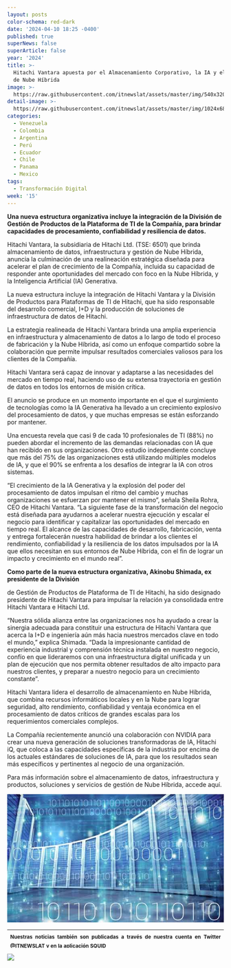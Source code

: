 ```yaml
---
layout: posts
color-schema: red-dark
date: '2024-04-10 18:25 -0400'
published: true
superNews: false
superArticle: false
year: '2024'
title: >-
  Hitachi Vantara apuesta por el Almacenamiento Corporativo, la IA y el negocio
  de Nube Híbrida
image: >-
  https://raw.githubusercontent.com/itnewslat/assets/master/img/540x320/Almacenamiento-datos-p.jpg
detail-image: >-
  https://raw.githubusercontent.com/itnewslat/assets/master/img/1024x680/Almacenamiento-datos-g.jpg
categories:
  - Venezuela
  - Colombia
  - Argentina
  - Perú
  - Ecuador
  - Chile
  - Panama
  - Mexico
tags:
  - Transformación Digital
week: '15'
---
```

**Una nueva estructura organizativa incluye la integración de la División de Gestión de Productos de la Plataforma de TI de la Compañía, para brindar capacidades de procesamiento, confiabilidad y resiliencia de datos.**

Hitachi Vantara, la subsidiaria de Hitachi Ltd. (TSE: 6501) que brinda almacenamiento de datos, infraestructura y gestión de Nube Híbrida, anuncia la culminación de una realineación estratégica diseñada para acelerar el plan de crecimiento de la Compañía, incluida su capacidad de responder ante oportunidades del mercado con foco en la Nube Híbrida, y la Inteligencia Artificial (IA) Generativa.

La nueva estructura incluye la integración de Hitachi Vantara y la División de Productos para Plataformas de TI de Hitachi, que ha sido responsable del desarrollo comercial, I+D y la producción de soluciones de infraestructura de datos de Hitachi.

La estrategia realineada de Hitachi Vantara brinda una amplia experiencia en infraestructura y almacenamiento de datos a lo largo de todo el proceso de fabricación y la Nube Híbrida, así como un enfoque compartido sobre la colaboración que permite impulsar resultados comerciales valiosos para los clientes de la Compañía.

Hitachi Vantara será capaz de innovar y adaptarse a las necesidades del mercado en tiempo real, haciendo uso de su extensa trayectoria en gestión de datos en todos los entornos de misión crítica.

El anuncio se produce en un momento importante en el que el surgimiento de tecnologías como la IA Generativa ha llevado a un crecimiento explosivo del procesamiento de datos, y que muchas empresas se están esforzando por mantener.

Una encuesta revela que casi 9 de cada 10 profesionales de TI (88%) no pueden abordar el incremento de las demandas relacionadas con IA que han recibido en sus organizaciones. Otro estudio independiente concluye que más del 75% de las organizaciones está utilizando múltiples modelos de IA, y que el 90% se enfrenta a los desafíos de integrar la IA con otros sistemas.

“El crecimiento de la IA Generativa y la explosión del poder del procesamiento de datos impulsan el ritmo del cambio y muchas organizaciones se esfuerzan por mantener el mismo”, señala Sheila Rohra, CEO de Hitachi Vantara. “La siguiente fase de la transformación del negocio está diseñada para ayudarnos a acelerar nuestra ejecución y escalar el negocio para identificar y capitalizar las oportunidades del mercado en tiempo real. El alcance de las capacidades de desarrollo, fabricación, venta y entrega fortalecerán nuestra habilidad de brindar a los clientes el rendimiento, confiabilidad y la resiliencia de los datos impulsados por la IA que ellos necesitan en sus entornos de Nube Híbrida, con el fin de lograr un impacto y crecimiento en el mundo real”.

**Como parte de la nueva estructura organizativa, Akinobu Shimada, ex presidente de la División**

de Gestión de Productos de Plataforma de TI de Hitachi, ha sido designado presidente de Hitachi Vantara para impulsar la relación ya consolidada entre Hitachi Vantara e Hitachi Ltd.

“Nuestra sólida alianza entre las organizaciones nos ha ayudado a crear la sinergia adecuada para constituir una estructura de Hitachi Vantara que acerca la I+D e ingeniería aún más hacia nuestros mercados clave en todo el mundo,” explica Shimada. “Dada la impresionante cantidad de experiencia industrial y comprensión técnica instalada en nuestro negocio, confío en que lideraremos con una infraestructura digital unificada y un plan de ejecución que nos permita obtener resultados de alto impacto para nuestros clientes, y preparar a nuestro negocio para un crecimiento constante”.

Hitachi Vantara lidera el desarrollo de almacenamiento en Nube Híbrida, que combina recursos informáticos locales y en la Nube para lograr seguridad, alto rendimiento, confiabilidad y ventaja económica en el procesamiento de datos críticos de grandes escalas para los requerimientos comerciales complejos.

La Compañía recientemente anunció una colaboración con NVIDIA para crear una nueva generación de soluciones transformadoras de IA, Hitachi iQ, que coloca a las capacidades específicas de la industria por encima de los actuales estándares de soluciones de IA, para que los resultados sean más específicos y pertinentes al negocio de una organización.

Para más información sobre el almacenamiento de datos, infraestructura y productos, soluciones y servicios de gestión de Nube Híbrida, accede aquí.

![](https://raw.githubusercontent.com/itnewslat/assets/master/img/540x320/Almacenamiento-datos-p.jpg)

<table style="height: 42px;" width="569">
<tbody>
<tr>
<td style="text-align: justify;"><sub><strong>Nuestras noticias también son publicadas a través de nuestra cuenta en Twitter <a href="https://twitter.com/itnewslat?lang=es">@ITNEWSLAT</a> y en la aplicación <a href="https://squidapp.co/en/">SQUID</a></strong></sub></td>
</tr>
</tbody>
</table>

<img src="https://tracker.metricool.com/c3po.jpg?hash=56f88a41e39ab42c063cc51676587a04"/>
